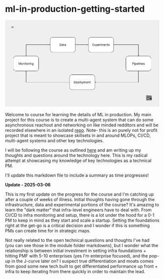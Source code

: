 # ml-in-production-getting-started


![alt text](./docs/into.jpg)

Welcome to course for learning the details of ML in production. My main project for this course is to create a multi-agent system that can do some asynchronous reachout and networking on like minded redditors and will be recorded elsewhere in an isolated [repo](https://github.com/abemdxb/reddit-network-bot).  Note- this is an purely not for profit project that is meant to showcase skillsets in and around MLOPs, CI/CD, multi-agent systems and other key technologies.

I will be following the course as outlined [here](https://edu.kyrylai.com/courses/ml-in-production) and am writing up my thoughts and questions around the technology here. This is my radical attempt at showcasing my knowledge of key technologies as a technical PM. 

I'll update this markdown file to include a summary as time progresses!


**Update - 2025-03-06**

This is my first update on the progress for the course and I'm catching up after a couple of weeks of illness.  Initial thoughts having gone through the infrastructure, data and experimental portions of the course? It's amazing to learn the "dark matter" that infra-level engineers have to deal with. From CI/CD to infra monitoring and setup, there is a lot under the hood for a 0-1 PM to keep in mind as they start and scale a startup. Setting the foundations right at the get-go is a critical decision and I wonder if this is something PMs can create time for in strategic maps. 

Not really related to the open technical questions and thoughts I've had (you can see those in the module folder markdowns), but I wonder what the relationship is between initial investment in setting infra foundations + hitting PMF with 5-10 enterprises (yes I'm enterprise focused), and the pop-up in the J-curve later on? I suspect true differentiation and moats comes from good some new tech built to get differentiated performance up front + infra to keep iterating from there quickly in order to maintain the lead.

